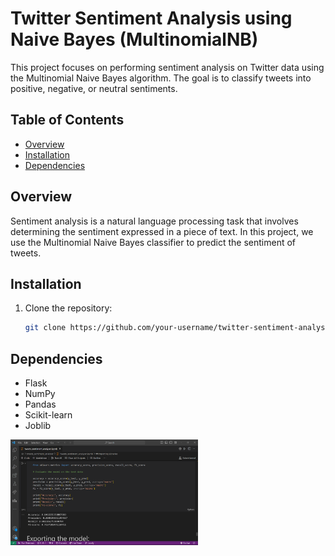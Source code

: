 
# Twitter Sentiment Analysis using Naive Bayes (MultinomialNB)

This project focuses on performing sentiment analysis on Twitter data using the Multinomial Naive Bayes algorithm. The goal is to classify tweets into positive, negative, or neutral sentiments.

## Table of Contents

- [Overview](#overview)
- [Installation](#installation)
- [Dependencies](#dependencies)

## Overview

Sentiment analysis is a natural language processing task that involves determining the sentiment expressed in a piece of text. In this project, we use the Multinomial Naive Bayes classifier to predict the sentiment of tweets.

## Installation

1. Clone the repository:

   ```bash
   git clone https://github.com/your-username/twitter-sentiment-analysis.git
   ```

## Dependencies

- Flask
- NumPy
- Pandas
- Scikit-learn
- Joblib

<img
  src="Screenshot.png"
  alt="Alt text"
  title="Optional title"
  style="display: inline-block; margin: 0 auto; max-width: 300px">


